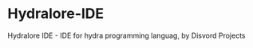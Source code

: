 # Hydralore-IDE
Hydralore IDE - IDE for hydra programming languag, by Disvord Projects

<img src="">

